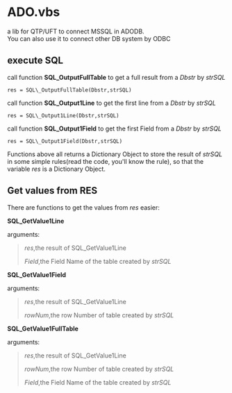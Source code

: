 ADO.vbs
====
a lib for QTP/UFT to connect MSSQL in ADODB.    
You can also use it to connect other DB system by ODBC

## execute SQL
call function **SQL\_OutputFullTable** to get a full result from a *Dbstr* by *strSQL*

    res = SQL\_OutputFullTable(Dbstr,strSQL)    

call function **SQL\_Output1Line** to get the first line from a _Dbstr_ by *strSQL*

    res = SQL\_Output1Line(Dbstr,strSQL)    

call function **SQL\_Output1Field** to get the first Field from a _Dbstr_ by *strSQL*

    res = SQL\_Output1Field(Dbstr,strSQL)    

Functions above all returns a Dictionary Object to store the result of *strSQL* in some simple rules(read the code, you'll know the rule), so that the variable *res* is a Dictionary Object.

## Get values from RES
There are functions to get the values from *res* easier:

**SQL\_GetValue1Line**

arguments:

> *res*,the result of SQL\_GetValue1Line
> 
> *Field*,the Field Name of the table created by *strSQL*

**SQL\_GetValue1Field**

arguments:

> *res*,the result of SQL\_GetValue1Line
> 
> *rowNum*,the row Number of table created by *strSQL*

**SQL\_GetValue1FullTable**

arguments:

> *res*,the result of SQL\_GetValue1Line
>
> *rowNum*,the row Number of table created by *strSQL*
> 
> *Field*,the Field Name of the table created by *strSQL*

